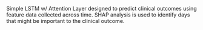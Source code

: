 Simple LSTM w/ Attention Layer designed to predict clinical outcomes using feature data collected across time. SHAP analysis is used to identify days that might be important to the clinical outcome. 
